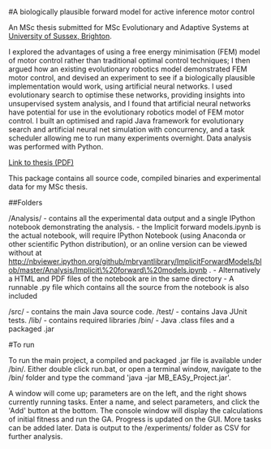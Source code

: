 #A biologically plausible forward model for active inference motor control

An MSc thesis submitted for MSc Evolutionary and Adaptive Systems at [University of Sussex, Brighton](http://www.sussex.ac.uk/).

I explored the advantages of using a free energy minimisation (FEM) model of motor control
rather than traditional optimal control techniques; I then argued how an existing evolutionary
robotics model demonstrated FEM motor control, and devised an experiment to see if a
biologically plausible implementation would work, using artificial neural networks. I used
evolutionary search to optimise these networks, providing insights into unsupervised system
analysis, and I found that artificial neural networks have potential for use in the evolutionary
robotics model of FEM motor control. I built an optimised and rapid Java framework for
evolutionary search and artificial neural net simulation with concurrency, and a task scheduler
allowing me to run many experiments overnight. Data analysis was performed with Python.

[Link to thesis (PDF)](https://dl.dropboxusercontent.com/u/47395591/Uni%20Projects/An_implicit_free_energy_minimising_motor_control_algorithm.pdf)



This package contains all source code, compiled binaries and experimental data for my MSc thesis. 

##Folders

/Analysis/ - contains all the experimental data output and a single IPython notebook demonstrating the analysis.
	- the Implicit forward models.ipynb is the actual notebook, will require IPython Notebook (using Anaconda or other scientific Python distribution), or an online version can be viewed without at http://nbviewer.ipython.org/github/mbryantlibrary/ImplicitForwardModels/blob/master/Analysis/Implicit\%20forward\%20models.ipynb .
	- Alternatively a HTML and PDF files of the notebook are in the same directory
	- A runnable .py file which contains all the source from the notebook is also included


/src/ - contains the main Java source code.
/test/ - contains Java JUnit tests.
/lib/ - contains required libraries
/bin/ - Java .class files and a packaged .jar

#To run

To run the main project, a compiled and packaged .jar file is available under /bin/. Either double click run.bat, or open a terminal window, navigate to the /bin/ folder and type the command 'java -jar MB_EASy_Project.jar'.

A window will come up; parameters are on the left, and the right shows currently running tasks. Enter a name, and select parameters, and click the 'Add' button at the bottom. The console window will display the calculations of initial fitness and run the GA. Progress is updated on the GUI. More tasks can be added later. Data is output to the /experiments/ folder as CSV for further analysis.

